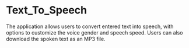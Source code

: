 # Text_To_Speech
The application allows users to convert entered text into speech, with options to customize the voice gender and speech speed. Users can also download the spoken text as an MP3 file.
